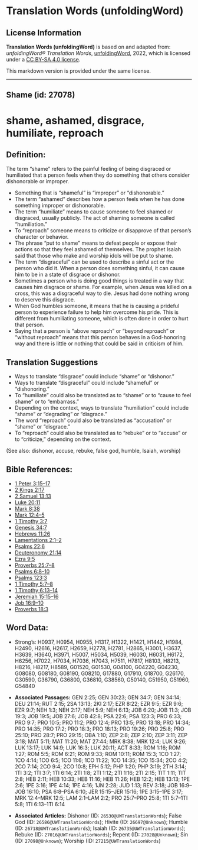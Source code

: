# Translation Words (unfoldingWord)

## License Information

**Translation Words (unfoldingWord)** is based on and adapted from: _unfoldingWord® Translation Words_, [unfoldingWord](https://unfoldingword.org/utw), 2022, which is licensed under a [CC BY-SA 4.0 license](https://creativecommons.org/licenses/by-sa/4.0/legalcode.en).

This markdown version is provided under the same license.



--------------------------------

## Shame (id: 27078)

shame, ashamed, disgrace, humiliate, reproach
=============================================

Definition:
-----------

The term “shame” refers to the painful feeling of being disgraced or humiliated that a person feels when they do something that others consider dishonorable or improper.

* Something that is “shameful” is “improper” or “dishonorable.”
* The term “ashamed” describes how a person feels when he has done something improper or dishonorable.
* The term “humiliate” means to cause someone to feel shamed or disgraced, usually publicly. The act of shaming someone is called “humiliation.”
* To “reproach” someone means to criticize or disapprove of that person’s character or behavior.
* The phrase “put to shame” means to defeat people or expose their actions so that they feel ashamed of themselves. The prophet Isaiah said that those who make and worship idols will be put to shame.
* The term “disgraceful” can be used to describe a sinful act or the person who did it. When a person does something sinful, it can cause him to be in a state of disgrace or dishonor.
* Sometimes a person who is doing good things is treated in a way that causes him disgrace or shame. For example, when Jesus was killed on a cross, this was a disgraceful way to die. Jesus had done nothing wrong to deserve this disgrace.
* When God humbles someone, it means that he is causing a prideful person to experience failure to help him overcome his pride. This is different from humiliating someone, which is often done in order to hurt that person.
* Saying that a person is “above reproach” or “beyond reproach” or “without reproach” means that this person behaves in a God\-honoring way and there is little or nothing that could be said in criticism of him.

Translation Suggestions
-----------------------

* Ways to translate “disgrace” could include “shame” or “dishonor.”
* Ways to translate “disgraceful” could include “shameful” or “dishonoring.”
* To “humiliate” could also be translated as to “shame” or to “cause to feel shame” or to “embarrass.”
* Depending on the context, ways to translate “humiliation” could include “shame” or “degrading” or “disgrace.”
* The word “reproach” could also be translated as “accusation” or “shame” or “disgrace.”
* To “reproach” could also be translated as to “rebuke” or to “accuse” or to “criticize,” depending on the context.

(See also: dishonor, accuse, rebuke, false god, humble, Isaiah, worship)

Bible References:
-----------------

* [1 Peter 3:15–17](https://ref.ly/1Pet3:15-1Pet3:17)
* [2 Kings 2:17](https://ref.ly/2Kgs2:17)
* [2 Samuel 13:13](https://ref.ly/2Sam13:13)
* [Luke 20:11](https://ref.ly/Luke20:11)
* [Mark 8:38](https://ref.ly/Mark8:38)
* [Mark 12:4–5](https://ref.ly/Mark12:4-Mark12:5)
* [1 Timothy 3:7](https://ref.ly/1Tim3:7)
* [Genesis 34:7](https://ref.ly/Gen34:7)
* [Hebrews 11:26](https://ref.ly/Heb11:26)
* [Lamentations 2:1–2](https://ref.ly/Lam2:1-Lam2:2)
* [Psalms 22:6](https://ref.ly/Ps22:6)
* [Deuteronomy 21:14](https://ref.ly/Deut21:14)
* [Ezra 9:5](https://ref.ly/Ezra9:5)
* [Proverbs 25:7–8](https://ref.ly/Prov25:7-Prov25:8)
* [Psalms 6:8–10](https://ref.ly/Ps6:8-Ps6:10)
* [Psalms 123:3](https://ref.ly/Ps123:3)
* [1 Timothy 5:7–8](https://ref.ly/1Tim5:7-1Tim5:8)
* [1 Timothy 6:13–14](https://ref.ly/1Tim6:13-1Tim6:14)
* [Jeremiah 15:15–16](https://ref.ly/Jer15:15-Jer15:16)
* [Job 16:9–10](https://ref.ly/Job16:9-Job16:10)
* [Proverbs 18:3](https://ref.ly/Prov18:3)

Word Data:
----------

* Strong’s: H0937, H0954, H0955, H1317, H1322, H1421, H1442, H1984, H2490, H2616, H2617, H2659, H2778, H2781, H2865, H3001, H3637, H3639, H3640, H3971, H5007, H5034, H5039, H6030, H6031, H6172, H6256, H7022, H7034, H7036, H7043, H7511, H7817, H8103, H8213, H8216, H8217, H8589, G01520, G01530, G04100, G04220, G04230, G08080, G08180, G08190, G08210, G17880, G17910, G18700, G26170, G30590, G36790, G36800, G36810, G38560, G50140, G51950, G51960, G54840

* **Associated Passages:** GEN 2:25; GEN 30:23; GEN 34:7; GEN 34:14; DEU 21:14; RUT 2:15; 2SA 13:13; 2KI 2:17; EZR 8:22; EZR 9:5; EZR 9:6; EZR 9:7; NEH 1:3; NEH 2:17; NEH 5:9; NEH 6:13; JOB 6:20; JOB 11:3; JOB 19:3; JOB 19:5; JOB 27:6; JOB 42:8; PSA 22:6; PSA 123:3; PRO 6:33; PRO 9:7; PRO 10:5; PRO 11:2; PRO 12:4; PRO 13:5; PRO 13:18; PRO 14:34; PRO 14:35; PRO 17:2; PRO 18:3; PRO 18:13; PRO 19:26; PRO 25:8; PRO 25:10; PRO 28:7; PRO 29:15; OBA 1:10; ZEP 2:8; ZEP 2:10; ZEP 3:11; ZEP 3:18; MAT 5:11; MAT 11:20; MAT 27:44; MRK 8:38; MRK 12:4; LUK 9:26; LUK 13:17; LUK 14:9; LUK 16:3; LUK 20:11; ACT 8:33; ROM 1:16; ROM 1:27; ROM 5:5; ROM 6:21; ROM 9:33; ROM 10:11; ROM 15:3; 1CO 1:27; 1CO 4:14; 1CO 6:5; 1CO 11:6; 1CO 11:22; 1CO 14:35; 1CO 15:34; 2CO 4:2; 2CO 7:14; 2CO 9:4; 2CO 10:8; EPH 5:12; PHP 1:20; PHP 3:19; 2TH 3:14; 1TI 3:2; 1TI 3:7; 1TI 6:14; 2TI 1:8; 2TI 1:12; 2TI 1:16; 2TI 2:15; TIT 1:11; TIT 2:8; HEB 2:11; HEB 10:33; HEB 11:16; HEB 11:26; HEB 12:2; HEB 13:13; 1PE 2:6; 1PE 3:16; 1PE 4:14; 1PE 4:16; 1JN 2:28; JUD 1:13; REV 3:18; JOB 16:9–JOB 16:10; PSA 6:8–PSA 6:10; JER 15:15–JER 15:16; 1PE 3:15–1PE 3:17; MRK 12:4–MRK 12:5; LAM 2:1–LAM 2:2; PRO 25:7–PRO 25:8; 1TI 5:7–1TI 5:8; 1TI 6:13–1TI 6:14
* **Associated Articles:** Dishonor (ID: `26530@UWTranslationWords`); False God (ID: `26586@UWTranslationWords`); Hivite (ID: `26697@Unknown`); Humble (ID: `26718@UWTranslationWords`); Isaiah (ID: `26735@UWTranslationWords`); Rebuke (ID: `27016@UWTranslationWords`); Repent (ID: `27028@Unknown`); Sin (ID: `27098@Unknown`); Worship (ID: `27215@UWTranslationWords`)

